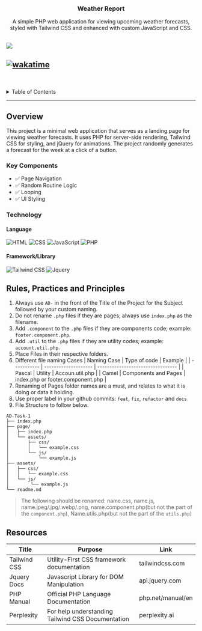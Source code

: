 <a name="readme-top">

<br/>

<br />
<div align="center">
<!-- TODO: Change Title to the name of the title of your Project -->
  <h3 align="center">Weather Report</h3>
</div>
<!-- TODO: Make a short description -->
<div align="center">
  A simple PHP web application for viewing upcoming weather forecasts, styled with Tailwind CSS and enhanced with custom JavaScript and CSS.
</div>

<br />

<!-- TODO: Change the zyx-0314 into your github username  -->
<!-- TODO: Change the WD-Template-Project into the same name of your folder -->

![](https://visit-counter.vercel.app/counter.png?page=pejisean/AD-CI4-Template-Project)

[![wakatime](https://wakatime.com/badge/user/3ad3a03d-43b8-4646-aa19-b99d63daddc9/project/34fdcbbc-325c-4f25-9d03-4088f28cf7c8.svg)](https://wakatime.com/badge/user/3ad3a03d-43b8-4646-aa19-b99d63daddc9/project/34fdcbbc-325c-4f25-9d03-4088f28cf7c8)
---

<br />
<br />

<!-- TODO: If you want to add more layers for your readme -->
<details>
  <summary>Table of Contents</summary>
  <ol>
    <li>
      <a href="#overview">Overview</a>
      <ol>
        <li>
          <a href="#key-components">Key Components</a>
        </li>
        <li>
          <a href="#technology">Technology</a>
        </li>
      </ol>
    </li>
    <li>
      <a href="#file-structure">File Structure</a>
    </li>
    <li>
      <a href="#resources">Resources</a>
    </li>
  </ol>
</details>

---

## Overview

<!-- TODO: To be changed -->
<!-- The following are just sample -->

This project is a minimal web application that serves as a landing page for viewing weather forecasts. It uses PHP for server-side rendering, Tailwind CSS for styling, and jQuery for animations. The project randomly generates a forecast for the week at a click of a button.

### Key Components

<!-- TODO: List of Key Components -->
<!-- The following are just sample -->

- ✅ Page Navigation
- ✅ Random Routine Logic
- ✅ Looping
- ✅ UI Styling

### Technology

<!-- TODO: List of Technology Used -->
#### Language
![HTML](https://img.shields.io/badge/HTML-E34F26?style=for-the-badge&logo=html5&logoColor=white)
![CSS](https://img.shields.io/badge/CSS-1572B6?style=for-the-badge&logo=css3&logoColor=white)
![JavaScript](https://img.shields.io/badge/JavaScript-F7DF1E?style=for-the-badge&logo=javascript&logoColor=white)
![PHP](https://img.shields.io/badge/PHP-777BB4?style=for-the-badge&logo=php&logoColor=white)

#### Framework/Library
![Tailwind CSS](https://img.shields.io/badge/Tailwind_CSS-06B6D4?style=for-the-badge&logo=tailwindcss&logoColor=white)
![Jquery](https://img.shields.io/badge/jquery-0769AD?style=for-the-badge&logo=jquery&logoColor=white)


## Rules, Practices and Principles

<!-- Do not Change this -->

1. Always use `AD-` in the front of the Title of the Project for the Subject followed by your custom naming.
2. Do not rename `.php` files if they are pages; always use `index.php` as the filename.
3. Add `.component` to the `.php` files if they are components code; example: `footer.component.php`.
4. Add `.util` to the `.php` files if they are utility codes; example: `account.util.php`.
5. Place Files in their respective folders.
6. Different file naming Cases
   | Naming Case | Type of code         | Example                           |
   | ----------- | -------------------- | --------------------------------- |
   | Pascal      | Utility              | Accoun.util.php                   |
   | Camel       | Components and Pages | index.php or footer.component.php |
8. Renaming of Pages folder names are a must, and relates to what it is doing or data it holding.
9. Use proper label in your github commits: `feat`, `fix`, `refactor` and `docs`
10. File Structure to follow below.

```
AD-Task-1
├── index.php
├── page/
│   ├── index.php
│   └── assets/
│       ├── css/
│       │   └── example.css
│       └── js/
│           └── example.js
├── assets/
│   ├── css/
│   │   └── example.css
│   └── js/
│        └── example.js
└── readme.md
```
> The following should be renamed: name.css, name.js, name.jpeg/.jpg/.webp/.png, name.component.php(but not the part of the `component.php`), Name.utils.php(but not the part of the `utils.php`)



## Resources

<!-- TODO: Add References -->

| Title        | Purpose                                                                       | Link          |
| ------------ | ----------------------------------------------------------------------------- | ------------- |
| Tailwind CSS | Utility-First CSS framework documentation                                     | tailwindcss.com
| Jquery Docs  | Javascript Library for DOM Manipulation                                       | api.jquery.com
| PHP Manual   | Official PHP Language Documentation                                           | php.net/manual/en
| Perplexity   | For help understanding Tailwind CSS Documentation                             | perplexity.ai 
